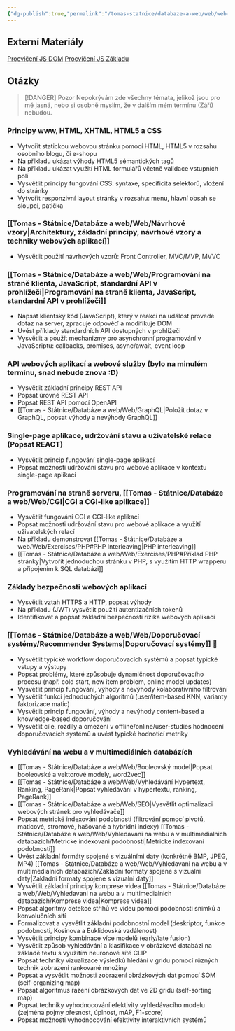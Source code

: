 ```yaml
---
{"dg-publish":true,"permalink":"/tomas-statnice/databaze-a-web/web/web-seznam-otazek-materialy-a-poznamky/","tags":["tomas","web","databaze_a_web"],"noteIcon":""}
---
```


## Externí Materiály
[Procvičení JS DOM](https://www.jschallenger.com/javascript-dom-exercises/)
[Procvičení JS Základu](https://www.jschallenger.com/javascript-basics)

## Otázky

> [!DANGER] Pozor
> Nepokrývám zde všechny témata, jelikož jsou pro mě jasná, nebo si osobně myslím, že v dalším mém termínu (Září) nebudou.
### Principy www, HTML, XHTML, HTML5 a CSS
-  Vytvořit statickou webovou stránku pomocí HTML, HTML5 v rozsahu osobního blogu, či e-shopu
-  Na příkladu ukázat výhody HTML5 sémantických tagů
-  Na příkladu ukázat využití HTML formulářů včetně validace vstupních polí
-  Vysvětlit principy fungování CSS: syntaxe, specificita selektorů, vložení do stránky
-  Vytvořit responzivní layout stránky v rozsahu: menu, hlavní obsah se sloupci, patička
### [[Tomas - Státnice/Databáze a web/Web/Návrhové vzory\|Architektury, základní principy, návrhové vzory a techniky webových aplikací]]
-  Vysvětlit použití návrhových vzorů: Front Controller, MVC/MVP, MVVC

### [[Tomas - Státnice/Databáze a web/Web/Programování na straně klienta, JavaScript, standardní API v prohlížeči\|Programování na straně klienta, JavaScript, standardní API v prohlížeči]]
-  Napsat klientský kód (JavaScript), který v reakci na událost provede dotaz na server, zpracuje odpověď a modifikuje DOM
-  Uvést příklady standardních API dostupných v prohlížeči
-  Vysvětlit a použít mechanizmy pro asynchronní programování v JavaScriptu: callbacks, promises, async/await, event loop

### API webových aplikací a webové služby (bylo na minulém termínu, snad nebude znova :D)
-  Vysvětlit základní principy REST API
-  Popsat úrovně REST API
-  Popsat REST API pomocí OpenAPI
-  [[Tomas - Státnice/Databáze a web/Web/GraphQL\|Položit dotaz v GraphQL, popsat výhody a nevýhody GraphQL]]

### Single-page aplikace, udržování stavu a uživatelské relace (Popsat REACT)
-  Vysvětlit princip fungování single-page aplikací
-  Popsat možnosti udržování stavu pro webové aplikace v kontextu single-page aplikací

### Programování na straně serveru, [[Tomas - Státnice/Databáze a web/Web/CGI\|CGI a CGI-like aplikace]]
-  Vysvětlit fungování CGI a CGI-like aplikací
-  Popsat možnosti udržování stavu pro webové aplikace a využití uživatelských relací
-  Na příkladu demonstrovat [[Tomas - Státnice/Databáze a web/Web/Exercises/PHP#PHP Interleaving\|PHP interleaving]]
-  [[Tomas - Státnice/Databáze a web/Web/Exercises/PHP#Příklad PHP stránky\|Vytvořit jednoduchou stránku v PHP, s využitím HTTP wrapperu a připojením k SQL databázi]]

### Základy bezpečnosti webových aplikací
-  Vysvětlit vztah HTTPS a HTTP, popsat výhody
-  Na příkladu (JWT) vysvětlit použití autentizačních tokenů
-  Identifikovat a popsat základní bezpečností rizika webových aplikací

### [[Tomas - Státnice/Databáze a web/Web/Doporučovací systémy/Recommender Systems\|Doporučovací systémy]] [🔗](https://www.ksi.mff.cuni.cz/~peska/vyuka/nswi166/)
-  Vysvětlit typické workflow doporučovacích systémů a popsat typické vstupy a výstupy
-  Popsat problémy, které způsobuje dynamičnost doporučovacího procesu (např. cold start, new item problem, online model updates)
-  Vysvětlit princip fungování, výhody a nevýhody kolaborativního filtrování
-  Vysvětlit funkci jednoduchých algoritmů (user/item-based KNN, varianty faktorizace matic)
-  Vysvětlit princip fungování, výhody a nevýhody content-based a knowledge-based doporučování
-  Vysvětlit cíle, rozdíly a omezení v offline/online/user-studies hodnocení doporučovacích systémů a uvést typické hodnotící metriky

### Vyhledávání na webu a v multimediálních databázích
-  [[Tomas - Státnice/Databáze a web/Web/Booleovský model\|Popsat booleovské a vektorové modely, word2vec]]
-  [[Tomas - Státnice/Databáze a web/Web/Vyhledávání Hypertext, Ranking, PageRank\|Popsat vyhledávání v hypertextu, ranking, PageRank]]
-  [[Tomas - Státnice/Databáze a web/Web/SEO\|Vysvětlit optimalizaci webových stránek pro vyhledávače]]
-  Popsat metrické indexování podobnosti (filtrování pomocí pivotů, maticové, stromové, hašované a hybridní indexy) [[Tomas - Státnice/Databáze a web/Web/Vyhledavani na webu a v multimedialnich databazich/Metricke indexovani podobnosti\|Metricke indexovani podobnosti]]
-  Uvést základní formáty spojené s vizuálními daty (konkrétně BMP, JPEG, MP4) [[Tomas - Státnice/Databáze a web/Web/Vyhledavani na webu a v multimedialnich databazich/Zakladni formaty spojene s vizualni daty\|Zakladni formaty spojene s vizualni daty]]
-  Vysvětlit základní principy komprese videa [[Tomas - Státnice/Databáze a web/Web/Vyhledavani na webu a v multimedialnich databazich/Komprese videa\|Komprese videa]]
-  Popsat algoritmy detekce střihů ve videu pomocí podobnosti snímků a konvolučních sítí
-  Formalizovat a vysvětlit základní podobnostní model (deskriptor, funkce podobnosti, Kosinova a Euklidovská vzdálenost)
-  Vysvětlit principy kombinace více modelů (early/late fusion)
-  Vysvětlit způsob vyhledávání a klasifikace v obrázkové databázi na základě textu s využitím neuronové sítě CLIP
-  Popsat techniky vizualizace výsledků hledání v gridu pomocí různých technik zobrazení rankované množiny
-  Popsat a vysvětlit možnosti zobrazení obrázkových dat pomocí SOM (self-organizing map)
-  Popsat algoritmus řazení obrázkových dat ve 2D gridu (self-sorting map)
-  Popsat techniky vyhodnocování efektivity vyhledávacího modelu (zejména pojmy přesnost, úplnost, mAP, F1-score)
-  Popsat možnosti vyhodnocování efektivity interaktivních systémů